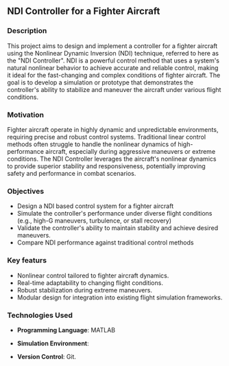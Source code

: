 ##  NDI Controller for a Fighter Aircraft

### Description
This project aims to design and implement a controller for a fighter aircraft using the Nonlinear Dynamic Inversion (NDI) technique, referred to here as the "NDI Controller". NDI is a powerful control method that uses a system's natural nonlinear behavior to achieve accurate and reliable control, making it ideal for the fast-changing and complex conditions of fighter aircraft. The goal is to develop a simulation or prototype that demonstrates the controller's ability to stabilize and maneuver the aircraft under various flight conditions.

### Motivation
Fighter aircraft operate in highly dynamic and unpredictable environments, requiring precise and robust control systems. Traditional linear control methods often struggle to handle the nonlinear dynamics of high-performance aircraft, especially during aggressive maneuvers or extreme conditions. The NDI Controller leverages the aircraft's nonlinear dynamics to provide superior stability and responsiveness, potentially improving safety and performance in combat scenarios.

### Objectives
- Design a NDI based control system for a fighter aircraft
- Simulate the controller's performance under diverse flight conditions (e.g., high-G maneuvers, turbulence, or stall recovery)
- Validate the controller's ability to maintain stability and achieve desired maneuvers.
- Compare NDI performance against traditional control methods

### Key featurs
- Nonlinear control tailored to fighter aircraft dynamics.
- Real-time adaptability to changing flight conditions.
- Robust stabilization during extreme maneuvers.
- Modular design for integration into existing flight simulation frameworks.

### Technologies Used
- **Programming Language**: MATLAB
- **Simulation Environment**: 

- **Version Control**: Git.

